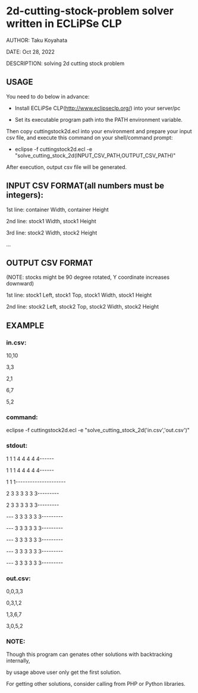 # 2d-cutting-stock-problem solver written in ECLiPSe CLP

AUTHOR:	Taku Koyahata
 
DATE:		Oct 28, 2022
 
DESCRIPTION:	solving 2d cutting stock problem

## USAGE
You need to do below in advance:

- Install ECLiPSe CLP(http://www.eclipseclp.org/) into your server/pc  

- Set its executable program path into the PATH environment variable.

Then copy cuttingstock2d.ecl into your environment and prepare your input csv file, and execute this command on your shell/command prompt:

- eclipse -f cuttingstock2d.ecl -e "solve_cutting_stock_2d(INPUT_CSV_PATH,OUTPUT_CSV_PATH)"

After execution, output csv file will be generated.
  
## INPUT CSV FORMAT(all numbers must be integers):
 
1st line: container Width, container Height
 
2nd line: stock1 Width, stock1 Height
 
3rd line: stock2 Width, stock2 Height
 
...

## OUTPUT CSV FORMAT

(NOTE: stocks might be 90 degree rotated, Y coordinate increases downward)
 
1st line: stock1 Left, stock1 Top, stock1 Width, stock1 Height
 
2nd line: stock2 Left, stock2 Top, stock2 Width, stock2 Height

## EXAMPLE
 
### in.csv:
 
10,10
 
3,3
 
2,1
 
6,7
 
5,2
 
### command:
 
eclipse -f cuttingstock2d.ecl -e "solve_cutting_stock_2d('in.csv','out.csv')"
  
 
### stdout:
 
  1  1  1  4  4  4  4  4------
   
  1  1  1  4  4  4  4  4------
   
  1  1  1---------------------
   
  2  3  3  3  3  3  3---------
   
  2  3  3  3  3  3  3---------
   
---  3  3  3  3  3  3---------
 
---  3  3  3  3  3  3---------
 
---  3  3  3  3  3  3---------
 
---  3  3  3  3  3  3---------
 
---  3  3  3  3  3  3---------
 
 
### out.csv:
 
0,0,3,3
 
0,3,1,2
 
1,3,6,7
 
3,0,5,2
 
 
### NOTE: 
 
Though this program can genates other solutions with backtracking internally, 
 
by usage above user only get the first solution.
       
For getting other solutions, consider calling from PHP or Python libraries.
